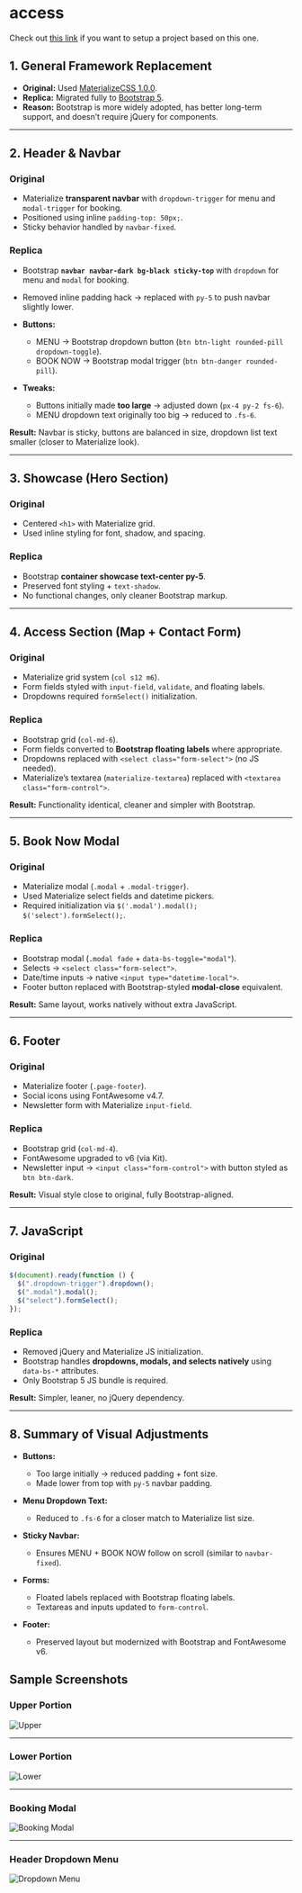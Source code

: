 # access

Check out [this link](https://github.com/arnelimperial/access/blob/main/SETUP.md) if you want to setup a project based on this one.

## 1. General Framework Replacement

- **Original:** Used [MaterializeCSS 1.0.0](https://materializecss.com/).
- **Replica:** Migrated fully to [Bootstrap 5](https://getbootstrap.com/).
- **Reason:** Bootstrap is more widely adopted, has better long-term support, and doesn’t require jQuery for components.

---

## 2. Header & Navbar

### Original

- Materialize **transparent navbar** with `dropdown-trigger` for menu and `modal-trigger` for booking.
- Positioned using inline `padding-top: 50px;`.
- Sticky behavior handled by `navbar-fixed`.

### Replica

- Bootstrap **`navbar navbar-dark bg-black sticky-top`** with `dropdown` for menu and `modal` for booking.
- Removed inline padding hack → replaced with `py-5` to push navbar slightly lower.
- **Buttons:**

  - MENU → Bootstrap dropdown button (`btn btn-light rounded-pill dropdown-toggle`).
  - BOOK NOW → Bootstrap modal trigger (`btn btn-danger rounded-pill`).

- **Tweaks:**

  - Buttons initially made **too large** → adjusted down (`px-4 py-2 fs-6`).
  - MENU dropdown text originally too big → reduced to `.fs-6`.

**Result:** Navbar is sticky, buttons are balanced in size, dropdown list text smaller (closer to Materialize look).

---

## 3. Showcase (Hero Section)

### Original

- Centered `<h1>` with Materialize grid.
- Used inline styling for font, shadow, and spacing.

### Replica

- Bootstrap **container showcase text-center py-5**.
- Preserved font styling + `text-shadow`.
- No functional changes, only cleaner Bootstrap markup.

---

## 4. Access Section (Map + Contact Form)

### Original

- Materialize grid system (`col s12 m6`).
- Form fields styled with `input-field`, `validate`, and floating labels.
- Dropdowns required `formSelect()` initialization.

### Replica

- Bootstrap grid (`col-md-6`).
- Form fields converted to **Bootstrap floating labels** where appropriate.
- Dropdowns replaced with `<select class="form-select">` (no JS needed).
- Materialize’s textarea (`materialize-textarea`) replaced with `<textarea class="form-control">`.

**Result:** Functionality identical, cleaner and simpler with Bootstrap.

---

## 5. Book Now Modal

### Original

- Materialize modal (`.modal` + `.modal-trigger`).
- Used Materialize select fields and datetime pickers.
- Required initialization via `$('.modal').modal(); $('select').formSelect();`.

### Replica

- Bootstrap modal (`.modal fade` + `data-bs-toggle="modal"`).
- Selects → `<select class="form-select">`.
- Date/time inputs → native `<input type="datetime-local">`.
- Footer button replaced with Bootstrap-styled **modal-close** equivalent.

**Result:** Same layout, works natively without extra JavaScript.

---

## 6. Footer

### Original

- Materialize footer (`.page-footer`).
- Social icons using FontAwesome v4.7.
- Newsletter form with Materialize `input-field`.

### Replica

- Bootstrap grid (`col-md-4`).
- FontAwesome upgraded to v6 (via Kit).
- Newsletter input → `<input class="form-control">` with button styled as `btn btn-dark`.

**Result:** Visual style close to original, fully Bootstrap-aligned.

---

## 7. JavaScript

### Original

```javascript
$(document).ready(function () {
  $(".dropdown-trigger").dropdown();
  $(".modal").modal();
  $("select").formSelect();
});
```

### Replica

- Removed jQuery and Materialize JS initialization.
- Bootstrap handles **dropdowns, modals, and selects natively** using `data-bs-*` attributes.
- Only Bootstrap 5 JS bundle is required.

**Result:** Simpler, leaner, no jQuery dependency.

---

## 8. Summary of Visual Adjustments

- **Buttons:**

  - Too large initially → reduced padding + font size.
  - Made lower from top with `py-5` navbar padding.

- **Menu Dropdown Text:**

  - Reduced to `.fs-6` for a closer match to Materialize list size.

- **Sticky Navbar:**

  - Ensures MENU + BOOK NOW follow on scroll (similar to `navbar-fixed`).

- **Forms:**

  - Floated labels replaced with Bootstrap floating labels.
  - Textareas and inputs updated to `form-control`.

- **Footer:**

  - Preserved layout but modernized with Bootstrap and FontAwesome v6.

## Sample Screenshots

### Upper Portion

![Upper](https://drive.google.com/uc?id=1fvJCLEbOGOOyUaECf7c76pOcbBTZlGrX)

---

### Lower Portion

![Lower](https://drive.google.com/uc?id=1sxxF1YmtoHz8D5KQYmgdA9U4VF9_rlMf)

---

### Booking Modal

![Booking Modal](https://drive.google.com/uc?id=1uyCcYKKQ2nrOCL1cIsOyFB7P1VoYm8mj)

---

### Header Dropdown Menu

![Dropdown Menu](https://drive.google.com/uc?id=1cyztjXe2h4UqvrP4uXgx359inZi7x9XP)

